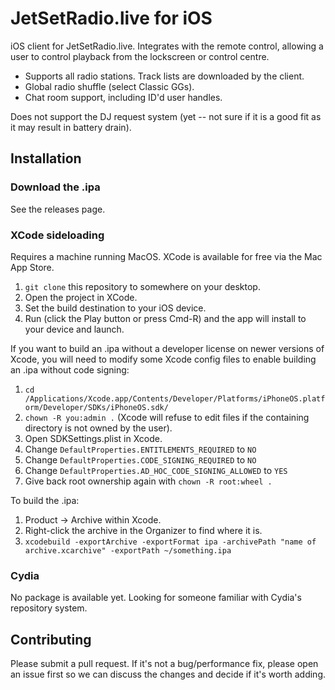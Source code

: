 # JetSetRadio.live for iOS

iOS client for JetSetRadio.live. Integrates with the remote control, allowing
a user to control playback from the lockscreen or control centre.

* Supports all radio stations. Track lists are downloaded by the client.
* Global radio shuffle (select Classic GGs).
* Chat room support, including ID'd user handles.

Does not support the DJ request system (yet -- not sure if it is a good fit as it may result in battery drain).

## Installation

### Download the .ipa

See the releases page.

### XCode sideloading

Requires a machine running MacOS. XCode is available for free via the Mac App
Store.

1. `git clone` this repository to somewhere on your desktop.
2. Open the project in XCode.
3. Set the build destination to your iOS device.
4. Run (click the Play button or press Cmd-R) and the app will install to your device and launch.

If you want to build an .ipa without a developer license on newer versions of Xcode, you will need to modify some Xcode config files to enable building an .ipa without code signing:

1. `cd /Applications/Xcode.app/Contents/Developer/Platforms/iPhoneOS.platform/Developer/SDKs/iPhoneOS.sdk/`
2. `chown -R you:admin .` (Xcode will refuse to edit files if the containing directory is not owned by the user).
3. Open SDKSettings.plist in Xcode.
4. Change `DefaultProperties.ENTITLEMENTS_REQUIRED` to `NO`
5. Change `DefaultProperties.CODE_SIGNING_REQUIRED` to `NO`
6. Change `DefaultProperties.AD_HOC_CODE_SIGNING_ALLOWED` to `YES`
7. Give back root ownership again with `chown -R root:wheel .`

To build the .ipa:

1. Product -> Archive within Xcode.
2. Right-click the archive in the Organizer to find where it is.
3. `xcodebuild -exportArchive -exportFormat ipa -archivePath "name of archive.xcarchive" -exportPath ~/something.ipa`

### Cydia

No package is available yet. Looking for someone familiar with Cydia's repository system.

## Contributing

Please submit a pull request. If it's not a bug/performance fix, please open an issue first so we can discuss the changes and decide if it's worth adding.
